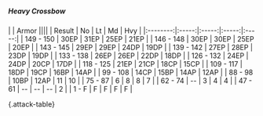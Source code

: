 ##### Heavy Crossbow

|      |   Armor   ||||
|   Result   |   No   |   Lt   |   Md   |   Hvy   |
|:--------:|:-----:|:-----:|:-----:|:-----:|
| 149 - 150 | 30EP | 31EP | 25EP | 21EP |
| 146 - 148 | 30EP | 30EP | 25EP | 20EP |
| 143 - 145 | 29EP | 29EP | 24DP | 19DP |
| 139 - 142 | 27EP | 28EP | 23DP | 19DP |
| 133 - 138 | 26EP | 26EP | 22DP | 18DP |
| 126 - 132 | 24EP | 24DP | 20CP | 17DP |
| 118 - 125 | 21EP | 21CP | 18CP | 15CP |
| 109 - 117 | 18DP | 19CP | 16BP | 14AP |
| 99 - 108 | 14CP | 15BP | 14AP | 12AP |
| 88 - 98 | 10BP | 12AP | 11 | 10 |
| 75 - 87 | 6 | 8 | 8 | 7 |
| 62 - 74 | --  | 3 | 4 | 4 |
| 47 - 61 | --  | --  | --  | 2 |
| 1 - F | F | F | F | F |

{.attack-table}
